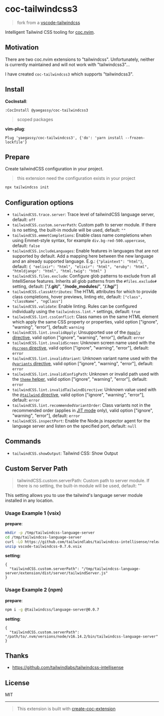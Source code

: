 # coc-tailwindcss3

> fork from a [vscode-tailwindcss](https://github.com/tailwindlabs/tailwindcss-intellisense/tree/master/packages/vscode-tailwindcss)

Intelligent Tailwind CSS tooling for [coc.nvim](https://github.com/neoclide/coc.nvim).

## Motivation

There are two coc.nvim extensions to "tailwindcss". Unfortunately, neither is currently maintained and will not work with "tailwindcss3"...

I have created `coc-tailwindcss3` which supports "tailwindcss3".

## Install

**CocInstall**:

```vim
:CocInstall @yaegassy/coc-tailwindcss3
```

> scoped packages

**vim-plug**:

```vim
Plug 'yaegassy/coc-tailwindcss3', {'do': 'yarn install --frozen-lockfile'}
```

## Prepare

Create tailwindCSS configuration in your project.

> this extension need the configuration exists in your project

```bash
npx tailwindcss init
```

## Configuration options

- `tailwindCSS.trace.server`: Trace level of tailwindCSS language server, default: `off`
- `tailwindCSS.custom.serverPath`: Custom path to server module. If there is no setting, the built-in module will be used, default: `""`
- `tailwindCSS.emmetCompletions`: Enable class name completions when using Emmet-style syntax, for example `div.bg-red-500.uppercase`, default: `false`
- `tailwindCSS.includeLanguages`: Enable features in languages that are not supported by default. Add a mapping here between the new language and an already supported language. E.g.: `{"plaintext": "html"}`, default: `{ "eelixir": "html", "elixir": "html", "eruby": "html", "htmldjango": "html", "html.twig": "html" }`
- `tailwindCSS.files.exclude`: Configure glob patterns to exclude from all IntelliSense features. Inherits all glob patterns from the `#files.exclude#` setting, default: ["**/.git/**", "**/node_modules/**", "**/.hg/**"]
- `tailwindCSS.classAttributes`: The HTML attributes for which to provide class completions, hover previews, linting etc, default: `["class", "className", "ngClass"]`
- `tailwindCSS.validate`: Enable linting. Rules can be configured individually using the `tailwindcss.lint.*` settings, default: `true`
- `tailwindCSS.lint.cssConflict`: Class names on the same HTML element which apply the same CSS property or properties, valid option ["ignore", "warning", "error"], default: `warning`
- `tailwindCSS.lint.invalidApply`: Unsupported use of the [`@apply` directive](https://tailwindcss.com/docs/functions-and-directives/#apply), valid option ["ignore", "warning", "error"], default: `error`
- `tailwindCSS.lint.invalidScreen`: Unknown screen name used with the [`@screen` directive](https://tailwindcss.com/docs/functions-and-directives/#screen), valid option ["ignore", "warning", "error"], default: `error`
- `tailwindCSS.lint.invalidVariant`: Unknown variant name used with the [`@variants` directive](https://tailwindcss.com/docs/functions-and-directives/#variants), valid option ["ignore", "warning", "error"], default: `error`
- `tailwindCSS.lint.invalidConfigPath`: Unknown or invalid path used with the [`theme` helper](https://tailwindcss.com/docs/functions-and-directives/#theme), valid option ["ignore", "warning", "error"], default: `error`
- `tailwindCSS.lint.invalidTailwindDirective`: Unknown value used with the [`@tailwind` directive](https://tailwindcss.com/docs/functions-and-directives/#tailwind), valid option ["ignore", "warning", "error"], default: `error`
- `tailwindCSS.lint.recommendedVariantOrder`: Class variants not in the recommended order (applies in [JIT mode](https://tailwindcss.com/docs/just-in-time-mode) only), valid option ["ignore", "warning", "error"], default: `error`
- `tailwindCSS.inspectPort`: Enable the Node.js inspector agent for the language server and listen on the specified port, default: `null`

## Commands

- `tailwindCSS.showOutput`: Tailwind CSS: Show Output

## Custom Server Path

> tailwindCSS.custom.serverPath: Custom path to server module. If there is no setting, the built-in module will be used, default: ""

This setting allows you to use the tailwind's language server module installed in any location.

### Usage Example 1 (vsix)

**prepare**:

```bash
mkdir -p /tmp/tailwindcss-language-server
cd /tmp/tailwindcss-language-server
curl -LO https://github.com/tailwindlabs/tailwindcss-intellisense/releases/download/v0.7.6/vscode-tailwindcss-0.7.6.vsix
unzip vscode-tailwindcss-0.7.6.vsix
```

**setting**:

```jsonc
{
  "tailwindCSS.custom.serverPath": "/tmp/tailwindcss-language-server/extension/dist/server/tailwindServer.js"
}
```

### Usage Example 2 (npm)

**prepare**:

```bash
npm i -g @tailwindcss/language-server@0.0.7
```

**setting**:

```jsonc
{
  "tailwindCSS.custom.serverPath": "/path/to/.nvm/versions/node/v16.14.2/bin/tailwindcss-language-server"
}
```

## Thanks

- <https://github.com/tailwindlabs/tailwindcss-intellisense>

## License

MIT

---

> This extension is built with [create-coc-extension](https://github.com/fannheyward/create-coc-extension)
